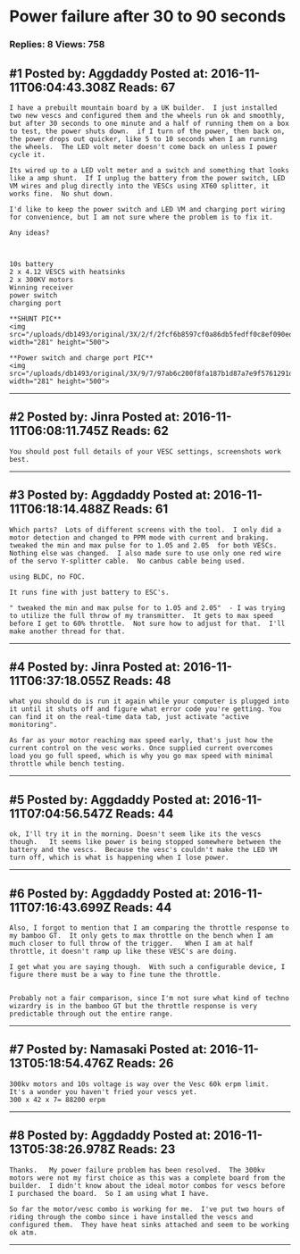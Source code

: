 # Power failure after 30 to 90 seconds

### Replies: 8 Views: 758

## \#1 Posted by: Aggdaddy Posted at: 2016-11-11T06:04:43.308Z Reads: 67

```
I have a prebuilt mountain board by a UK builder.  I just installed two new vescs and configured them and the wheels run ok and smoothly, but after 30 seconds to one minute and a half of running them on a box to test, the power shuts down.  if I turn of the power, then back on, the power drops out quicker, like 5 to 10 seconds when I am running the wheels.  The LED volt meter doesn't come back on unless I power cycle it.  

Its wired up to a LED volt meter and a switch and something that looks like a amp shunt.  If I unplug the battery from the power switch, LED VM wires and plug directly into the VESCs using XT60 splitter, it works fine.  No shut down.

I'd like to keep the power switch and LED VM and charging port wiring for convenience, but I am not sure where the problem is to fix it.

Any ideas?



10s battery
2 x 4.12 VESCS with heatsinks
2 x 300KV motors
Winning receiver
power switch
charging port

**SHUNT PIC** 
<img src="/uploads/db1493/original/3X/2/f/2fcf6b8597cf0a86db5fedff0c8ef090ed781934.jpg" width="281" height="500">

**Power switch and charge port PIC**
<img src="/uploads/db1493/original/3X/9/7/97ab6c200f8fa187b1d87a7e9f5761291dace59c.jpg" width="281" height="500">
```

---
## \#2 Posted by: Jinra Posted at: 2016-11-11T06:08:11.745Z Reads: 62

```
You should post full details of your VESC settings, screenshots work best.
```

---
## \#3 Posted by: Aggdaddy Posted at: 2016-11-11T06:18:14.488Z Reads: 61

```
Which parts?  Lots of different screens with the tool.  I only did a motor detection and changed to PPM mode with current and braking.  tweaked the min and max pulse for to 1.05 and 2.05  for both VESCs.  Nothing else was changed.  I also made sure to use only one red wire of the servo Y-splitter cable.  No canbus cable being used.

using BLDC, no FOC.

It runs fine with just battery to ESC's.

" tweaked the min and max pulse for to 1.05 and 2.05"  - I was trying to utilize the full throw of my transmitter.  It gets to max speed before I get to 60% throttle.  Not sure how to adjust for that.  I'll make another thread for that.
```

---
## \#4 Posted by: Jinra Posted at: 2016-11-11T06:37:18.055Z Reads: 48

```
what you should do is run it again while your computer is plugged into it until it shuts off and figure what error code you're getting. You can find it on the real-time data tab, just activate "active monitoring".

As far as your motor reaching max speed early, that's just how the current control on the vesc works. Once supplied current overcomes load you go full speed, which is why you go max speed with minimal throttle while bench testing.
```

---
## \#5 Posted by: Aggdaddy Posted at: 2016-11-11T07:04:56.547Z Reads: 44

```
ok, I'll try it in the morning. Doesn't seem like its the vescs though.   It seems like power is being stopped somewhere between the battery and the vescs.  Because the vesc's couldn't make the LED VM turn off, which is what is happening when I lose power.
```

---
## \#6 Posted by: Aggdaddy Posted at: 2016-11-11T07:16:43.699Z Reads: 44

```
Also, I forgot to mention that I am comparing the throttle response to my bamboo GT.  It only gets to max throttle on the bench when I am much closer to full throw of the trigger.   When I am at half throttle, it doesn't ramp up like these VESC's are doing.

I get what you are saying though.  With such a configurable device, I figure there must be a way to fine tune the throttle. 


Probably not a fair comparison, since I'm not sure what kind of techno wizardry is in the bamboo GT but the throttle response is very predictable through out the entire range.
```

---
## \#7 Posted by: Namasaki Posted at: 2016-11-13T05:18:54.476Z Reads: 26

```
300kv motors and 10s voltage is way over the Vesc 60k erpm limit. 
It's a wonder you haven't fried your vescs yet. 
300 x 42 x 7= 88200 erpm
```

---
## \#8 Posted by: Aggdaddy Posted at: 2016-11-13T05:38:26.978Z Reads: 23

```
Thanks.   My power failure problem has been resolved.  The 300kv motors were not my first choice as this was a complete board from the builder.  I didn't know about the ideal motor combos for vescs before I purchased the board.  So I am using what I have. 

So far the motor/vesc combo is working for me.  I've put two hours of riding through the combo since i have installed the vescs and configured them.  They have heat sinks attached and seem to be working ok atm.
```

---
